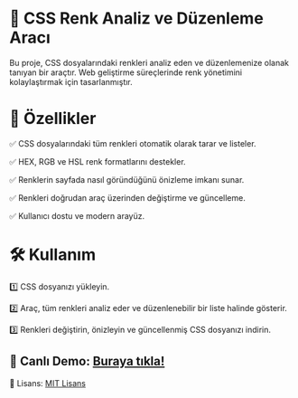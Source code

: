 # 🎨 CSS Renk Analiz ve Düzenleme Aracı

Bu proje, CSS dosyalarındaki renkleri analiz eden ve düzenlemenize olanak tanıyan bir araçtır. Web geliştirme süreçlerinde renk yönetimini kolaylaştırmak için tasarlanmıştır.
# 🚀 Özellikler

✅ CSS dosyalarındaki tüm renkleri otomatik olarak tarar ve listeler.

✅ HEX, RGB ve HSL renk formatlarını destekler.

✅ Renklerin sayfada nasıl göründüğünü önizleme imkanı sunar.

✅ Renkleri doğrudan araç üzerinden değiştirme ve güncelleme.

✅ Kullanıcı dostu ve modern arayüz.

# 🛠 Kullanım

1️⃣ CSS dosyanızı yükleyin.

2️⃣ Araç, tüm renkleri analiz eder ve düzenlenebilir bir liste halinde gösterir.

3️⃣ Renkleri değiştirin, önizleyin ve güncellenmiş CSS dosyanızı indirin.

## 🔗 Canlı Demo: [Buraya tıkla!](https://averoswastaken.github.io/CSS-RAvDA)

📌 Lisans: [MIT Lisans](https://github.com/averoswastaken/CSS-RAvDA/blob/main/LICENSE)
